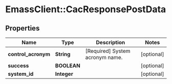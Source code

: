 # EmassClient::CacResponsePostData

## Properties
Name | Type | Description | Notes
------------ | ------------- | ------------- | -------------
**control_acronym** | **String** | [Required] System acronym name. | [optional] 
**success** | **BOOLEAN** |  | [optional] 
**system_id** | **Integer** |  | [optional] 

